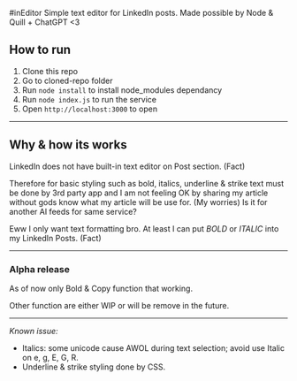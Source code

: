 #inEditor
Simple text editor for LinkedIn posts.
Made possible by Node & Quill + ChatGPT <3

## How to run
1. Clone this repo
2. Go to cloned-repo folder
3. Run ```node install``` to install node_modules dependancy
4. Run ```node index.js``` to run the service
5. Open ```http://localhost:3000``` to open 

---

## Why & how its works
LinkedIn does not have built-in text editor on Post section. (Fact)

Therefore for basic styling such as bold, italics, underline & strike text must be done by 3rd party app and I am not feeling OK by sharing my article without gods know what my article will be use for. (My worries) Is it for another AI feeds for same service? 

Eww I only want text formatting bro. At least I can put *BOLD* or _ITALIC_ into my LinkedIn Posts. (Fact)

---

### Alpha release ####
As of now only Bold & Copy function that working.

Other function are either WIP or will be remove in the future.

---

*Known issue:*
- Italics: some unicode cause AWOL during text selection; avoid use Italic on e, g, E, G, R.
- Underline & strike styling done by CSS.
